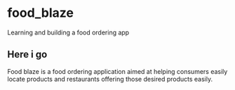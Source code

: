 # food_blaze

Learning and building a food ordering app

## Here i go

Food blaze is a food ordering application aimed at helping consumers easily locate products and restaurants offering those desired products easily.
